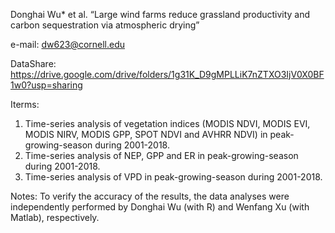 Donghai Wu* et al. “Large wind farms reduce grassland productivity and carbon sequestration via atmospheric drying”

e-mail: dw623@cornell.edu

DataShare: https://drive.google.com/drive/folders/1g31K_D9gMPLLiK7nZTXO3IjV0X0BF1w0?usp=sharing

Iterms: 
1. Time-series analysis of vegetation indices (MODIS NDVI, MODIS EVI, MODIS NIRV, MODIS GPP, SPOT NDVI and AVHRR NDVI) in peak-growing-season during 2001-2018.
2. Time-series analysis of NEP, GPP and ER in peak-growing-season during 2001-2018.
3. Time-series analysis of VPD in peak-growing-season during 2001-2018.

Notes: To verify the accuracy of the results, the data analyses were independently performed by Donghai Wu (with R) and Wenfang Xu (with Matlab), respectively.



